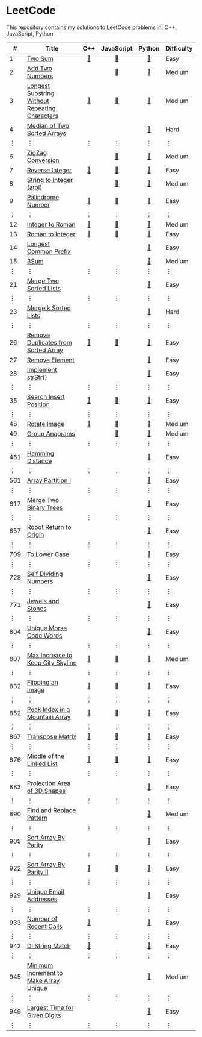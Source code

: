 # LeetCode

This repository contains my solutions to LeetCode problems in:
C++,
JavaScript,
Python

\#|Title|C++|JavaScript|Python|Difficulty
--|------|:---:|:----------:|:------:|----------
1|[Two Sum](https://leetcode.com/problems/two-sum/)|[:page_facing_up:](cpp/prob_1.cpp)|[:page_facing_up:](js/prob_1.js)|[:page_facing_up:](py/prob_1.py)|Easy
2|[Add Two Numbers](https://leetcode.com/problems/add-two-numbers/)||[:page_facing_up:](js/prob_2.js)|[:page_facing_up:](py/prob_2.py)|Medium
3|[Longest Substring Without Repeating Characters](https://leetcode.com/problems/longest-substring-without-repeating-characters/)|[:page_facing_up:](cpp/prob_3.cpp)|[:page_facing_up:](js/prob_3.js)|[:page_facing_up:](py/prob_3.py)|Medium
4|[Median of Two Sorted Arrays](https://leetcode.com/problems/median-of-two-sorted-arrays/)|||[:page_facing_up:](py/prob_4.py)|Hard
&#x22EE;|&#x22EE;|&#x22EE;|&#x22EE;|&#x22EE;|&#x22EE;
6|[ZigZag Conversion](https://leetcode.com/problems/zigzag-conversion/)||[:page_facing_up:](js/prob_6.js)|[:page_facing_up:](py/prob_6.py)|Medium
7|[Reverse Integer](https://leetcode.com/problems/reverse-integer/)|[:page_facing_up:](cpp/prob_7.cpp)|[:page_facing_up:](js/prob_7.js)|[:page_facing_up:](py/prob_7.py)|Easy
8|[String to Integer (atoi)](https://leetcode.com/problems/string-to-integer-atoi/)||[:page_facing_up:](js/prob_8.js)|[:page_facing_up:](py/prob_8.py)|Medium
9|[Palindrome Number](https://leetcode.com/problems/palindrome-number/)|[:page_facing_up:](cpp/prob_9.cpp)|[:page_facing_up:](js/prob_9.js)|[:page_facing_up:](py/prob_9.py)|Easy
&#x22EE;|&#x22EE;|&#x22EE;|&#x22EE;|&#x22EE;|&#x22EE;
12|[Integer to Roman](https://leetcode.com/problems/integer-to-roman/)|[:page_facing_up:](cpp/prob_12.cpp)|[:page_facing_up:](js/prob_12.js)|[:page_facing_up:](py/prob_12.py)|Medium
13|[Roman to Integer](https://leetcode.com/problems/roman-to-integer/)|[:page_facing_up:](cpp/prob_13.cpp)|[:page_facing_up:](js/prob_13.js)|[:page_facing_up:](py/prob_13.py)|Easy
14|[Longest Common Prefix](https://leetcode.com/problems/longest-common-prefix/)|||[:page_facing_up:](py/prob_14.py)|Easy
15|[3Sum](https://leetcode.com/problems/3sum/)|||[:page_facing_up:](py/prob_15.py)|Medium 
&#x22EE;|&#x22EE;|&#x22EE;|&#x22EE;|&#x22EE;|&#x22EE;
21|[Merge Two Sorted Lists](https://leetcode.com/problems/merge-two-sorted-lists/)|||[:page_facing_up:](py/prob_21.py)|Easy
&#x22EE;|&#x22EE;|&#x22EE;|&#x22EE;|&#x22EE;|&#x22EE;
23|[Merge k Sorted Lists](https://leetcode.com/problems/merge-k-sorted-lists/)|||[:page_facing_up:](py/prob_23.py)|Hard
&#x22EE;|&#x22EE;|&#x22EE;|&#x22EE;|&#x22EE;|&#x22EE;
26|[Remove Duplicates from Sorted Array](https://leetcode.com/problems/remove-duplicates-from-sorted-array/)|[:page_facing_up:](cpp/prob_26.cpp)|[:page_facing_up:](js/prob_26.js)|[:page_facing_up:](py/prob_26.py)|Easy
27|[Remove Element](https://leetcode.com/problems/remove-element/)|||[:page_facing_up:](py/prob_27.py)|Easy
28|[Implement strStr()](https://leetcode.com/problems/implement-strstr/)|||[:page_facing_up:](py/prob_28.py)|Easy
&#x22EE;|&#x22EE;|&#x22EE;|&#x22EE;|&#x22EE;|&#x22EE;
35|[Search Insert Position](https://leetcode.com/problems/search-insert-position/)|[:page_facing_up:](cpp/prob_35.cpp)|[:page_facing_up:](js/prob_35.js)|[:page_facing_up:](py/prob_35.py)|Easy
&#x22EE;|&#x22EE;|&#x22EE;|&#x22EE;|&#x22EE;|&#x22EE;
48|[Rotate Image](https://leetcode.com/problems/rotate-image/)|[:page_facing_up:](cpp/prob_48.cpp)|[:page_facing_up:](js/prob_48.js)|[:page_facing_up:](py/prob_48.py)|Medium
49|[Group Anagrams](https://leetcode.com/problems/group-anagrams/)||[:page_facing_up:](js/prob_49.js)|[:page_facing_up:](py/prob_49.py)|Medium
&#x22EE;|&#x22EE;|&#x22EE;|&#x22EE;|&#x22EE;|&#x22EE;
461|[Hamming Distance](https://leetcode.com/problems/hamming-distance/)|||[:page_facing_up:](py/prob_461.py)|Easy
&#x22EE;|&#x22EE;|&#x22EE;|&#x22EE;|&#x22EE;|&#x22EE;
561|[Array Partition I](https://leetcode.com/problems/array-partition-i/)|||[:page_facing_up:](py/prob_561.py)|Easy
&#x22EE;|&#x22EE;|&#x22EE;|&#x22EE;|&#x22EE;|&#x22EE;
617|[Merge Two Binary Trees](https://leetcode.com/problems/merge-two-binary-trees/)|||[:page_facing_up:](py/prob_617.py)|Easy
&#x22EE;|&#x22EE;|&#x22EE;|&#x22EE;|&#x22EE;|&#x22EE;
657|[Robot Return to Origin](https://leetcode.com/problems/robot-return-to-origin/)|||[:page_facing_up:](py/prob_657.py)|Easy
&#x22EE;|&#x22EE;|&#x22EE;|&#x22EE;|&#x22EE;|&#x22EE;
709|[To Lower Case](https://leetcode.com/problems/to-lower-case/)|||[:page_facing_up:](py/prob_709.py)|Easy
&#x22EE;|&#x22EE;|&#x22EE;|&#x22EE;|&#x22EE;|&#x22EE;
728|[Self Dividing Numbers](https://leetcode.com/problems/self-dividing-numbers/)|||[:page_facing_up:](py/prob_728.py)|Easy
&#x22EE;|&#x22EE;|&#x22EE;|&#x22EE;|&#x22EE;|&#x22EE;
771|[Jewels and Stones](https://leetcode.com/problems/jewels-and-stones/)|||[:page_facing_up:](py/prob_771.py)|Easy
&#x22EE;|&#x22EE;|&#x22EE;|&#x22EE;|&#x22EE;|&#x22EE;
804|[Unique Morse Code Words](https://leetcode.com/problems/unique-morse-code-words/)|||[:page_facing_up:](py/prob_804.py)|Easy
&#x22EE;|&#x22EE;|&#x22EE;|&#x22EE;|&#x22EE;|&#x22EE;
807|[Max Increase to Keep City Skyline](https://leetcode.com/problems/max-increase-to-keep-city-skyline/)|[:page_facing_up:](cpp/prob_807.cpp)|[:page_facing_up:](js/prob_807.js)|[:page_facing_up:](py/prob_807.py)|Medium
&#x22EE;|&#x22EE;|&#x22EE;|&#x22EE;|&#x22EE;|&#x22EE;
832|[Flipping an Image](https://leetcode.com/problems/flipping-an-image/)|[:page_facing_up:](cpp/prob_832.cpp)|[:page_facing_up:](js/prob_832.js)|[:page_facing_up:](py/prob_832.py)|Easy
&#x22EE;|&#x22EE;|&#x22EE;|&#x22EE;|&#x22EE;|&#x22EE;
852|[Peak Index in a Mountain Array](https://leetcode.com/problems/peak-index-in-a-mountain-array/)|[:page_facing_up:](cpp/prob_852.cpp)|[:page_facing_up:](js/prob_852.js)|[:page_facing_up:](py/prob_852.py)|Easy
&#x22EE;|&#x22EE;|&#x22EE;|&#x22EE;|&#x22EE;|&#x22EE;
867|[Transpose Matrix](https://leetcode.com/problems/transpose-matrix/)|[:page_facing_up:](cpp/prob_867.cpp)|[:page_facing_up:](js/prob_867.js)|[:page_facing_up:](py/prob_867.py)|Easy
&#x22EE;|&#x22EE;|&#x22EE;|&#x22EE;|&#x22EE;|&#x22EE;
876|[Middle of the Linked List](https://leetcode.com/problems/middle-of-the-linked-list/)|[:page_facing_up:](cpp/prob_876.cpp)|[:page_facing_up:](js/prob_876.js)|[:page_facing_up:](py/prob_876.py)|Easy
&#x22EE;|&#x22EE;|&#x22EE;|&#x22EE;|&#x22EE;|&#x22EE;
883|[Projection Area of 3D Shapes](https://leetcode.com/problems/projection-area-of-3d-shapes/)|||[:page_facing_up:](py/prob_883.py)|Easy
&#x22EE;|&#x22EE;|&#x22EE;|&#x22EE;|&#x22EE;|&#x22EE;
890|[Find and Replace Pattern](https://leetcode.com/problems/find-and-replace-pattern/)|||[:page_facing_up:](py/prob_890.py)|Medium
&#x22EE;|&#x22EE;|&#x22EE;|&#x22EE;|&#x22EE;|&#x22EE;
905|[Sort Array By Parity](https://leetcode.com/problems/sort-array-by-parity/)|||[:page_facing_up:](py/prob_905.py)|Easy
&#x22EE;|&#x22EE;|&#x22EE;|&#x22EE;|&#x22EE;|&#x22EE;
922|[Sort Array By Parity II](https://leetcode.com/problems/sort-array-by-parity-ii/)|[:page_facing_up:](cpp/prob_922.cpp)|[:page_facing_up:](js/prob_922.js)|[:page_facing_up:](py/prob_922.py)|Easy
&#x22EE;|&#x22EE;|&#x22EE;|&#x22EE;|&#x22EE;|&#x22EE;
929|[Unique Email Addresses](https://leetcode.com/problems/unique-email-addresses/)|||[:page_facing_up:](py/prob_929.py)|Easy
&#x22EE;|&#x22EE;|&#x22EE;|&#x22EE;|&#x22EE;|&#x22EE;
933|[Number of Recent Calls](https://leetcode.com/problems/number-of-recent-calls/)|[:page_facing_up:](cpp/prob_933.cpp)||[:page_facing_up:](py/prob_933.py)|Easy
&#x22EE;|&#x22EE;|&#x22EE;|&#x22EE;|&#x22EE;|&#x22EE;
942|[DI String Match](https://leetcode.com/problems/di-string-match/)|[:page_facing_up:](cpp/prob_942.cpp)||[:page_facing_up:](py/prob_942.py)|Easy
&#x22EE;|&#x22EE;|&#x22EE;|&#x22EE;|&#x22EE;|&#x22EE;
945|[Minimum Increment to Make Array Unique](https://leetcode.com/problems/minimum-increment-to-make-array-unique/)|||[:page_facing_up:](py/prob_945.py)|Medium
&#x22EE;|&#x22EE;|&#x22EE;|&#x22EE;|&#x22EE;|&#x22EE;
949|[Largest Time for Given Digits](https://leetcode.com/problems/largest-time-for-given-digits/)|||[:page_facing_up:](py/prob_949.py)|Easy
&#x22EE;|&#x22EE;|&#x22EE;|&#x22EE;|&#x22EE;|&#x22EE;

